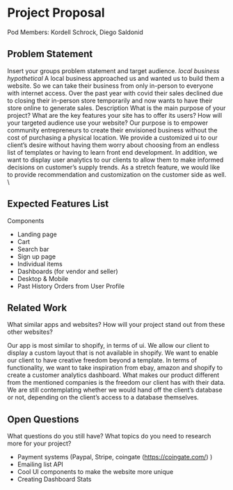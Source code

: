 # Project Proposal

Pod Members: Kordell Schrock, Diego Saldonid

## Problem Statement

Insert your groups problem statement and target audience.
*local business hypothetical*
A local business approached us and wanted us to build them a website. So we can take their business from only in-person to everyone with internet access. Over the past year with covid their sales declined due to closing their in-person store temporarily and now wants to have their store online to generate sales.
Description
What is the main purpose of your project? What are the key features your site has to offer its users? How will your targeted audience use your website?
Our purpose is to empower community entrepreneurs to create their envisioned business without the cost of purchasing a physical location. We provide a customized ui to our client’s desire without having them worry about choosing from an endless list of templates or having to learn front end development. In addition, we want to display user analytics to our clients to allow them to make informed decisions on customer’s supply trends. As a stretch feature, we would like to provide recommendation and customization on the customer side as well. \

## Expected Features List

Components

* Landing page
* Cart
* Search bar
* Sign up page
* Individual items
* Dashboards (for vendor and seller)
* Desktop & Mobile
* Past History Orders from User Profile
 
## Related Work

What similar apps and websites? How will your project stand out from these other websites?

Our app is most similar to shopify, in terms of ui. We allow our client to display a custom layout that is not available in shopify. We want to enable our client to have creative freedom beyond a template. 
In terms of functionality, we want to take inspiration from ebay, amazon and shopify to create a customer analytics dashboard. What makes our product different from the mentioned companies is the freedom our client has with their data. We are still contemplating whether we would hand off the client’s database or not, depending on the client’s access to a database themselves. 

## Open Questions

What questions do you still have? What topics do you need to research more for your project?

* Payment systems (Paypal, Stripe, coingate (https://coingate.com/) ) 
* Emailing list API 
* Cool UI components to make the website more unique
* Creating Dashboard Stats 
